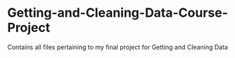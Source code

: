 # Getting-and-Cleaning-Data-Course-Project
Contains all files pertaining to my final project for Getting and Cleaning Data
